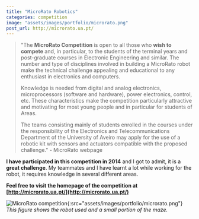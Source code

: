 ```yaml
---
title: "MicroRato Robotics"
categories: competition
image: "assets/images/portfolio/microrato.png"
post_url: http://microrato.ua.pt/
---
```


> "The **MicroRato Competition** is open to all those who **wish to compete** and, in particular, to the students of the terminal years and post-graduate courses in Electronic Engineering and similar. The number and type of disciplines involved in building a MicroRato robot make the technical challenge appealing and educational to any enthusiast in electronics and computers. 
>
> Knowledge is needed from digital and analog electronics, microprocessors (software and hardware), power electronics, control, etc. These characteristics make the competition particularly attractive and motivating for most young people and in particular for students of Areas.
>
> The teams consisting mainly of students enrolled in the courses under the responsibility of the Electronics and Telecommunications Department of the University of Aveiro may apply for the use of a robotic kit with sensors and actuators compatible with the proposed challenge." - MicroRato webpage

**I have participated in this competition in 2014** and I got to admit, it is a **great challenge**. My teammates and I have learnt a lot while working for the robot, it requires knowledge in several different areas.

**Feel free to visit the homepage of the competition at [http://microrato.ua.pt/](http://microrato.ua.pt/)**

![MicroRato competition](){:src="assets/images/portfolio/microrato.png"}
_This figure shows the robot used and a small portion of the maze._